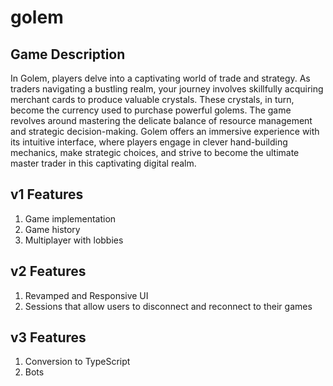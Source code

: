 # golem

## Game Description
In Golem, players delve into a captivating world of trade and strategy. As traders navigating a bustling realm, your journey involves skillfully acquiring merchant cards to produce valuable crystals. These crystals, in turn, become the currency used to purchase powerful golems. The game revolves around mastering the delicate balance of resource management and strategic decision-making. Golem offers an immersive experience with its intuitive interface, where players engage in clever hand-building mechanics, make strategic choices, and strive to become the ultimate master trader in this captivating digital realm.

## v1 Features
1. Game implementation
2. Game history
3. Multiplayer with lobbies

## v2 Features
1. Revamped and Responsive UI
2. Sessions that allow users to disconnect and reconnect to their games

## v3 Features
1. Conversion to TypeScript
2. Bots